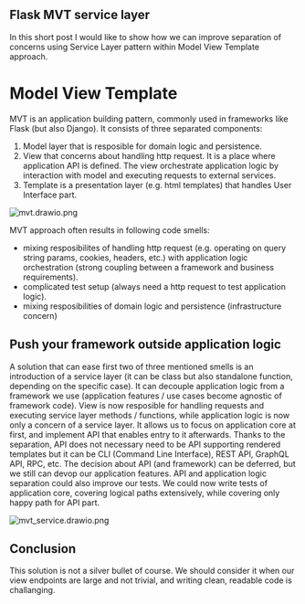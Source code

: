 ## Flask MVT service layer

In this short post I would like to show how we can improve separation of concerns using Service Layer pattern within Model View Template approach.

# Model View Template
MVT is an application building pattern, commonly used in frameworks like Flask (but also Django).
It consists of three separated components:
1. Model layer that is resposible for domain logic and persistence.
2. View that concerns about handling http request. It is a place where application API is defined. The view orchestrate application logic by interaction with model and executing requests to external services.
3. Template is a presentation layer (e.g. html templates) that handles User Interface part.

![mvt.drawio.png](https://cdn.hashnode.com/res/hashnode/image/upload/v1637924048990/_vyXOsAHI.png)

MVT approach often results in following code smells:
- mixing resposibilites of handling http request (e.g. operating on query string params, cookies, headers, etc.) with application logic orchestration (strong coupling between a framework and business requirements).
- complicated test setup (always need a http request to test application logic).
- mixing resposibilities of domain logic and persistence (infrastructure concern)

## Push your framework outside application logic
A solution that can ease first two of three mentioned smells is an introduction of a service layer (it can be class but also standalone function, depending on the specific case). It can decouple application logic from a framework we use (application features / use cases become agnostic of framework code). View is now resposible for handling requests and executing service layer methods / functions, while application logic is now only a concern of a service layer. It allows us to focus on application core at first, and implement API that enables entry to it afterwards. Thanks to the separation, API does not necessary need to be API supporting rendered templates but it can be CLI (Command Line Interface), REST API, GraphQL API, RPC, etc. The decision about API (and framework) can be deferred, but we still can devop our application features. 
API and application logic separation could also improve our tests. We could now write tests of application core, covering logical paths extensively, while covering only happy path for API part.

![mvt_service.drawio.png](https://cdn.hashnode.com/res/hashnode/image/upload/v1637918478947/8Uk5e6ZWI.png)

## Conclusion
This solution is not a silver bullet of course. We should consider it when our view endpoints are large and not trivial, and writing clean, readable code is challanging. 